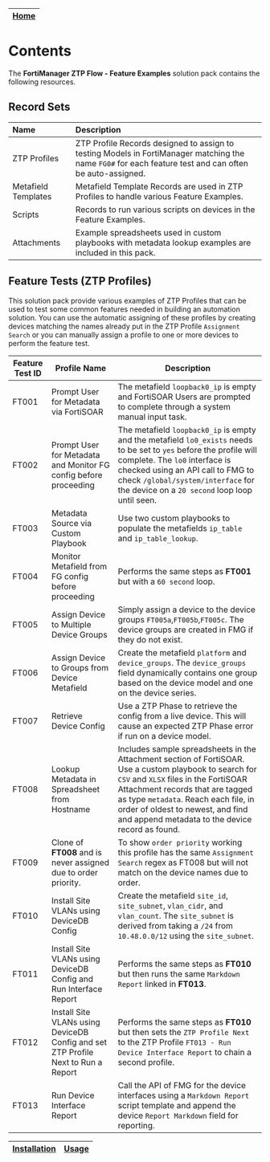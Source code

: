 | [Home](../README.md) |
|----------------------|

# Contents

The **FortiManager ZTP Flow - Feature Examples** solution pack contains the following resources.

## Record Sets

|**Name**|**Description**|
| :- | :- |
|  ZTP Profiles  |  ZTP Profile Records designed to assign to testing Models in FortiManager matching the name `FG0#` for each feature test and can often be auto-assigned. |
|  Metafield Templates  |  Metafield Template Records are used in ZTP Profiles to handle various Feature Examples.  |
|  Scripts  |  Records to run various scripts on devices in the Feature Examples. |
|  Attachments  | Example spreadsheets used in custom playbooks with metadata lookup examples are included in this pack. |

## Feature Tests (ZTP Profiles)

This solution pack provide various examples of ZTP Profiles that can be used to test some common features needed in building an automation solution. You can use the automatic assigning of these profiles by creating devices matching the names already put in the ZTP Profile `Assignment Search` or you can manually assign a profile to one or more devices to perform the feature test. 

| Feature Test ID | Profile Name | Description | 
| --------------- | ------- | ----------- |
| FT001 | Prompt User for Metadata via FortiSOAR | The metafield `loopback0_ip` is empty and FortiSOAR Users are prompted to complete through a system manual input task. |
| FT002 | Prompt User for Metadata and Monitor FG config before proceeding | The metafield `loopback0_ip` is empty and the metafield `lo0_exists` needs to be set to `yes` before the profile will complete. The `lo0` interface is checked using an API call to FMG to check `/global/system/interface` for the device on a `20 second` loop loop until seen. |
| FT003 | Metadata Source via Custom Playbook | Use two custom playbooks to populate the metafields `ip_table` and `ip_table_lookup`.  |
| FT004 | Monitor Metafield from FG config before proceeding | Performs the same steps as **FT001** but with a `60 second` loop. |
| FT005 | Assign Device to Multiple Device Groups | Simply assign a device to the device groups `FT005a`,`FT005b`,`FT005c`. The device groups are created in FMG if they do not exist. |
| FT006 | Assign Device to Groups from Device Metafield | Create the metafield `platform` and `device_groups`. The `device_groups` field dynamically contains one group based on the device model and one on the device series. |
| FT007 | Retrieve Device Config | Use a ZTP Phase to retrieve the config from a live device. This will cause an expected ZTP Phase error if run on a device model. |
| FT008 | Lookup Metadata in Spreadsheet from Hostname | Includes sample spreadsheets in the Attachment section of FortiSOAR. Use a custom playbook to search for `CSV` and `XLSX` files in the FortiSOAR Attachment records that are tagged as type `metadata`. Reach each file, in order of oldest to newest, and find and append metadata to the device record as found. |
| FT009 | Clone of **FT008** and is never assigned due to order priority. | To show `order priority` working this profile has the same `Assignment Search` regex as FT008 but will not match on the device names due to order. |
| FT010 | Install Site VLANs using DeviceDB Config | Create the metafield `site_id`, `site_subnet`, `vlan_cidr`, and `vlan_count`. The `site_subnet` is derived from taking a `/24` from `10.48.0.0/12` using the `site_subnet`. |
| FT011 | Install Site VLANs using DeviceDB Config and Run Interface Report | Performs the same steps as **FT010** but then runs the same `Markdown Report` linked in **FT013**. |
| FT012 | Install Site VLANs using DeviceDB Config and set ZTP Profile Next to Run a Report | Performs the same steps as **FT010** but then sets the `ZTP Profile Next` to the ZTP Profile `FT013 - Run Device Interface Report` to chain a second profile.  |
| FT013 | Run Device Interface Report | Call the API of FMG for the device interfaces using a `Markdown Report` script template and append the device `Report Markdown` field for reporting. |

| [Installation](./docs/setup.md) | [Usage](./docs/usage.md) |
|---------------------------------|--------------------------|